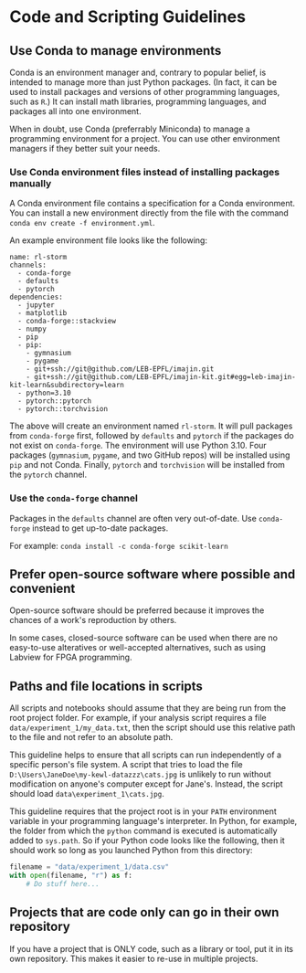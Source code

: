 # Code and Scripting Guidelines

## Use Conda to manage environments

Conda is an environment manager and, contrary to popular belief, is intended to manage more than just Python packages. (In fact, it can be used to install packages and versions of other programming languages, such as `R`.) It can install math libraries, programming languages, and packages all into one environment.

When in doubt, use Conda (preferrably Miniconda) to manage a programming environment for a project. You can use other environment managers if they better suit your needs.

### Use Conda environment files instead of installing packages manually

A Conda environment file contains a specification for a Conda environment. You can install a new environment directly from the file with the command `conda env create -f environment.yml`.

An example environment file looks like the following:

```
name: rl-storm
channels:
  - conda-forge
  - defaults
  - pytorch
dependencies:
  - jupyter
  - matplotlib
  - conda-forge::stackview
  - numpy
  - pip
  - pip:                                
    - gymnasium
    - pygame                                                
    - git+ssh://git@github.com/LEB-EPFL/imajin.git
    - git+ssh://git@github.com/LEB-EPFL/imajin-kit.git#egg=leb-imajin-kit-learn&subdirectory=learn
  - python=3.10
  - pytorch::pytorch
  - pytorch::torchvision
```

The above will create an environment named `rl-storm`. It will pull packages from `conda-forge` first, followed by `defaults` and `pytorch` if the packages do not exist on `conda-forge`. The environment will use Python 3.10. Four packages (`gymnasium`, `pygame`, and two GitHub repos) will be installed using `pip` and not Conda. Finally, `pytorch` and `torchvision` will be installed from the `pytorch` channel.

### Use the `conda-forge` channel

Packages in the `defaults` channel are often very out-of-date. Use `conda-forge` instead to get up-to-date packages.

For example: `conda install -c conda-forge scikit-learn`

## Prefer open-source software where possible and convenient

Open-source software should be preferred because it improves the chances of a work's reproduction by others.

In some cases, closed-source software can be used when there are no easy-to-use alteratives or well-accepted alternatives, such as using Labview for FPGA programming.

## Paths and file locations in scripts

All scripts and notebooks should assume that they are being run from the root project folder. For example, if your analysis script requires a file `data/experiment_1/my_data.txt`, then the script should use this relative path to the file and not refer to an absolute path.

This guideline helps to ensure that all scripts can run independently of a specific person's file system. A script that tries to load the file `D:\Users\JaneDoe\my-kewl-datazzz\cats.jpg` is unlikely to run without modification on anyone's computer except for Jane's. Instead, the script should load `data\experiment_1\cats.jpg`.

This guideline requires that the project root is in your `PATH` environment variable in your programming language's interpreter. In Python, for example, the folder from which the `python` command is executed is automatically added to `sys.path`. So if your Python code looks like the following, then it should work so long as you launched Python from this directory:

```python
filename = "data/experiment_1/data.csv"
with open(filename, "r") as f:
    # Do stuff here...
```

## Projects that are code only can go in their own repository

If you have a project that is ONLY code, such as a library or tool, put it in its own repository. This makes it easier to re-use in multiple projects.